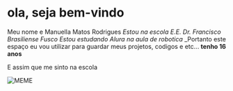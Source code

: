 # **ola**, **seja bem-vindo**
Meu nome e Manuella Matos Rodrigues
_Estou na escola E.E. Dr. Francisco Brasiliense Fusco_
_Estou estudando Alura na aula de robotica_
_Portanto este espaço eu vou utilizar para guardar meus projetos, codigos e etc...
**tenho 16 anos**

E assim que me sinto na escola

![MEME](https://media1.tenor.com/m/XsFYCdV_mfQAAAAd/cat-annoyed.gif)
